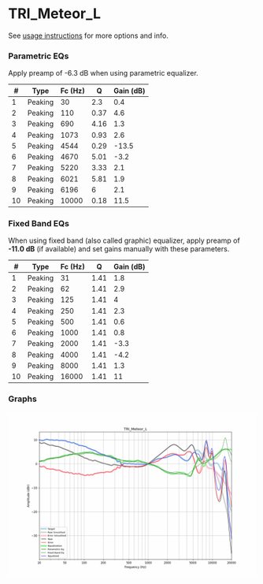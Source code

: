 # TRI_Meteor_L
See [usage instructions](https://github.com/jaakkopasanen/AutoEq#usage) for more options and info.

### Parametric EQs
Apply preamp of -6.3 dB when using parametric equalizer.

|   # | Type    |   Fc (Hz) |    Q |   Gain (dB) |
|-----|---------|-----------|------|-------------|
|   1 | Peaking |        30 | 2.3  |         0.4 |
|   2 | Peaking |       110 | 0.37 |         4.6 |
|   3 | Peaking |       690 | 4.16 |         1.3 |
|   4 | Peaking |      1073 | 0.93 |         2.6 |
|   5 | Peaking |      4544 | 0.29 |       -13.5 |
|   6 | Peaking |      4670 | 5.01 |        -3.2 |
|   7 | Peaking |      5220 | 3.33 |         2.1 |
|   8 | Peaking |      6021 | 5.81 |         1.9 |
|   9 | Peaking |      6196 | 6    |         2.1 |
|  10 | Peaking |     10000 | 0.18 |        11.5 |

### Fixed Band EQs
When using fixed band (also called graphic) equalizer, apply preamp of **-11.0 dB** (if available) and set gains manually with these parameters.

|   # | Type    |   Fc (Hz) |    Q |   Gain (dB) |
|-----|---------|-----------|------|-------------|
|   1 | Peaking |        31 | 1.41 |         1.8 |
|   2 | Peaking |        62 | 1.41 |         2.9 |
|   3 | Peaking |       125 | 1.41 |         4   |
|   4 | Peaking |       250 | 1.41 |         2.3 |
|   5 | Peaking |       500 | 1.41 |         0.6 |
|   6 | Peaking |      1000 | 1.41 |         0.8 |
|   7 | Peaking |      2000 | 1.41 |        -3.3 |
|   8 | Peaking |      4000 | 1.41 |        -4.2 |
|   9 | Peaking |      8000 | 1.41 |         1.3 |
|  10 | Peaking |     16000 | 1.41 |        11   |

### Graphs
![](./TRI_Meteor_L.png)
